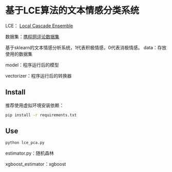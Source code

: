 # 基于LCE算法的文本情感分类系统

LCE： [Local Cascade Ensemble]('https://lce.readthedocs.io/en/latest/generated/lce.LCEClassifier.html')

数据集：[携程网评论数据集]('https://github.com/Embedding/ChineseNlpCorpus/blob/master/datasets/ChnSentiCorp_htl_all/intro.ipynb')

基于sklearn的文本情感分析系统，1代表积极情感，0代表消极情感。
data：存放使用的数据集

model：程序运行后的模型

vectorizer：程序运行后的转换器
## Install
推荐使用虚拟环境安装依赖：
```bash
pip install -r requirements.txt
```
## Use

```bash
python lce_pca.py
```
estimator.py：随机森林

xgboost_estimator：xgboost